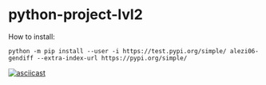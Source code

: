 # python-project-lvl2

How to install:

```
python -m pip install --user -i https://test.pypi.org/simple/ alezi06-gendiff --extra-index-url https://pypi.org/simple/
```

[![asciicast](https://asciinema.org/a/bHxLgzEHcXUIzJYnfMkvqSBLn.svg)](https://asciinema.org/a/bHxLgzEHcXUIzJYnfMkvqSBLn)